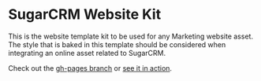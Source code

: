 # SugarCRM Website Kit

This is the website template kit to be used for any Marketing website asset. The style that is baked in this template should be considered when integrating an online asset related to SugarCRM.

Check out the [gh-pages branch](https://github.com/sugadondi/sugarcrm-website-kit/tree/gh-pages) or [see it in action](http://sugadondi.github.io/sugarcrm-website-kit.).
